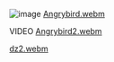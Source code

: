 ![image](https://github.com/user-attachments/assets/50be0d79-5a2d-417b-9ec8-343585db4b57)
[Angrybird.webm](https://github.com/user-attachments/assets/5306a521-ed20-4a59-b6c8-4ebf99ed2b92)

VIDEO
[Angrybird2.webm](https://github.com/user-attachments/assets/2b02513a-3f52-4d04-b3ba-1afff3ab9005)


[dz2.webm](https://github.com/user-attachments/assets/dc524dbf-6bfb-4b92-99e1-081efe7d3856)
